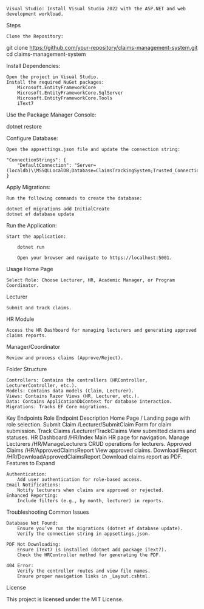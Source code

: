     Visual Studio: Install Visual Studio 2022 with the ASP.NET and web development workload.

Steps

    Clone the Repository:

git clone https://github.com/your-repository/claims-management-system.git
cd claims-management-system

Install Dependencies:

    Open the project in Visual Studio.
    Install the required NuGet packages:
        Microsoft.EntityFrameworkCore
        Microsoft.EntityFrameworkCore.SqlServer
        Microsoft.EntityFrameworkCore.Tools
        iText7

Use the Package Manager Console:

dotnet restore

Configure Database:

    Open the appsettings.json file and update the connection string:

    "ConnectionStrings": {
        "DefaultConnection": "Server=(localdb)\\MSSQLLocalDB;Database=ClaimsTrackingSystem;Trusted_Connection=True;"
    }

Apply Migrations:

    Run the following commands to create the database:

    dotnet ef migrations add InitialCreate
    dotnet ef database update

Run the Application:

    Start the application:

        dotnet run

        Open your browser and navigate to https://localhost:5001.

Usage
Home Page

    Select Role: Choose Lecturer, HR, Academic Manager, or Program Coordinator.

Lecturer

    Submit and track claims.

HR Module

    Access the HR Dashboard for managing lecturers and generating approved claims reports.

Manager/Coordinator

    Review and process claims (Approve/Reject).

Folder Structure

    Controllers: Contains the controllers (HRController, LecturerController, etc.).
    Models: Contains data models (Claim, Lecturer).
    Views: Contains Razor Views (HR, Lecturer, etc.).
    Data: Contains ApplicationDbContext for database interaction.
    Migrations: Tracks EF Core migrations.

Key Endpoints
Role	Endpoint	Description
Home Page	/	Landing page with role selection.
Submit Claim	/Lecturer/SubmitClaim	Form for claim submission.
Track Claims	/Lecturer/TrackClaims	View submitted claims and statuses.
HR Dashboard	/HR/Index	Main HR page for navigation.
Manage Lecturers	/HR/ManageLecturers	CRUD operations for lecturers.
Approved Claims	/HR/ApprovedClaimsReport	View approved claims.
Download Report	/HR/DownloadApprovedClaimsReport	Download claims report as PDF.
Features to Expand

    Authentication:
        Add user authentication for role-based access.
    Email Notifications:
        Notify lecturers when claims are approved or rejected.
    Enhanced Reporting:
        Include filters (e.g., by month, lecturer) in reports.

Troubleshooting
Common Issues

    Database Not Found:
        Ensure you’ve run the migrations (dotnet ef database update).
        Verify the connection string in appsettings.json.

    PDF Not Downloading:
        Ensure iText7 is installed (dotnet add package iText7).
        Check the HRController method for generating the PDF.

    404 Error:
        Verify the controller routes and view file names.
        Ensure proper navigation links in _Layout.cshtml.

License

This project is licensed under the MIT License.
